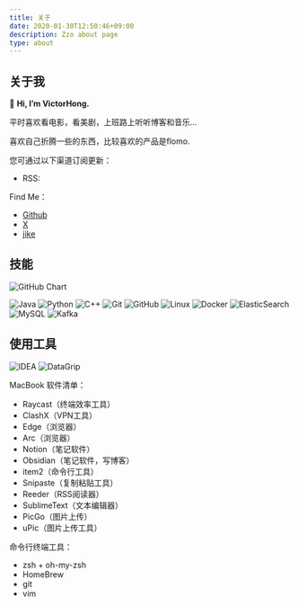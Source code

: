 ```yaml
---
title: 关于
date: 2020-01-30T12:50:46+09:00
description: Zzo about page
type: about
---
```



<style>
    .single__contents img {
        display: inline;
    }
</style>


## 关于我
👋 **Hi, I’m VictorHong.**

平时喜欢看电影，看美剧，上班路上听听博客和音乐...

喜欢自己折腾一些的东西，比较喜欢的产品是flomo.

您可通过以下渠道订阅更新：
- RSS: 

Find Me：
- [Github](https://github.com/redisread)
- [X](https://twitter.com/Victor_jiahong)
- [jike](https://web.okjike.com/u/e991c442-72ff-4522-8559-d5dff7c541cf)



## 技能

<img alt="GitHub Chart" src="https://ghchart.rshah.org/redisread" >

</br>

![Java][shield_java] ![Python][shield_python] ![C++][shield_cpp] ![Git][shield_git] ![GitHub][shield_github] ![Linux][shield_linux] ![Docker][shield_docker] ![ElasticSearch][shield_es] ![MySQL][shield_mysql] ![Kafka][shield_kafka]



## 使用工具
![IDEA][IDEA] ![DataGrip][data_grip]

MacBook 软件清单：
- Raycast（终端效率工具）
- ClashX（VPN工具）
- Edge（浏览器）
- Arc（浏览器）
- Notion（笔记软件）
- Obsidian（笔记软件，写博客）
- item2（命令行工具）
- Snipaste（复制粘贴工具）
- Reeder（RSS阅读器）
- SublimeText（文本编辑器）
- PicGo（图片上传）
- uPic（图片上传工具）


命令行终端工具：
- zsh + oh-my-zsh
- HomeBrew
- git
- vim

<!-- Links -->
[blog]: https://redisread.github.io
[e-mail]: mailto:1427298692@qq.com
[github]: https://github.com/redisread

<!-- Shield Links -->
[shield_angular]: https://img.shields.io/badge/-Angular-DD0031?style=flat&logo=angular&logoColor=ffffff
[shield_c]: https://img.shields.io/badge/-C-A8B9CC?style=flat&logo=c&logoColor=ffffff
[shield_c-sharp]: https://img.shields.io/badge/-C%23-239120?style=flat&logo=c-sharp&logoColor=ffffff
[shield_cpp]: https://img.shields.io/badge/-C++-00599C?style=flat&logo=c%2B%2B&logoColor=ffffff
[shield_css3]: https://img.shields.io/badge/-CSS3-1572B6?style=flat&logo=css3&logoColor=ffffff
[shield_dart]: https://img.shields.io/badge/-Dart-0175C2?style=flat&logo=dart&logoColor=ffffff
[shield_docker]: https://img.shields.io/badge/-Docker-2496ED?style=flat&logo=docker&logoColor=ffffff
[shield_electron]: https://img.shields.io/badge/-Electron-47848F?style=flat&logo=electron&logoColor=ffffff
[shield_elixir]: https://img.shields.io/badge/-Elixir-4B275F?style=flat&logo=elixir&logoColor=ffffff
[shield_erlang]: https://img.shields.io/badge/-Erlang-A90533?style=flat&logo=erlang&logoColor=ffffff
[shield_flutter]: https://img.shields.io/badge/-Flutter-02569B?style=flat&logo=flutter&logoColor=ffffff
[shield_freebsd]: https://img.shields.io/badge/-FreeBSD-AB2B28?style=flat&logo=freebsd&logoColor=ffffff
[shield_gatsby]: https://img.shields.io/badge/-Gatsby-663399?style=flat&logo=gatsby&logoColor=ffffff
[shield_git]: http://img.shields.io/badge/-Git-F05032?style=flat&logo=git&logoColor=ffffff
[shield_github]: http://img.shields.io/badge/-GitHub-181717?style=flat&logo=github&logoColor=ffffff
[shield_go]: https://img.shields.io/badge/-Go-00ADD8?style=flat&logo=go&logoColor=ffffff
[shield_graphql]: https://img.shields.io/badge/-GraphQl-E10098?style=flat&logo=graphql&logoColor=ffffff
[shield_haskell]: https://img.shields.io/badge/-Haskell-5D4F85?style=flat&logo=haskell&logoColor=ffffff
[shield_html5]: https://img.shields.io/badge/-HTML5-E34F26?style=flat&logo=html5&logoColor=ffffff
[shield_hugo]: https://img.shields.io/badge/-Hugo-FF4088?style=flat&logo=hugo&logoColor=ffffff
[shield_java]: https://img.shields.io/badge/-Java-007396?style=flat&logo=java&logoColor=ffffff
[shield_javascript]: https://img.shields.io/badge/-JavaScript-F7DF1E?style=flat&logo=javascript&logoColor=000000
[shield_kotlin]: https://img.shields.io/badge/-Kotlin-0095D5?style=flat&logo=kotlin&logoColor=ffffff
[shield_kubernetes]: https://img.shields.io/badge/-Kubernetes-326CE5?style=flat&logo=kubernetes&logoColor=ffffff
[shield_linux]: https://img.shields.io/badge/-Linux-FCC624?style=flat&logo=linux&logoColor=000000
[shield_lua]: https://img.shields.io/badge/-Lua-2C2D72?style=flat&logo=lua&logoColor=ffffff
[shield_mongodb]: https://img.shields.io/badge/-MongoDB-47A248?style=flat&logo=mongodb&logoColor=ffffff
[shield_mysql]: https://img.shields.io/badge/-MySQL-4479A1?style=flat&logo=mysql&logoColor=ffffff
[shield_node-js]: https://img.shields.io/badge/-Node.js-339933?style=flat&logo=Node.js&logoColor=ffffff
[shield_openstack]: https://img.shields.io/badge/-OpenStack-ED1944?style=flat&logo=openstack&logoColor=ffffff
[shield_open-shift]: https://img.shields.io/badge/-Open%20Shift-EE0000?style=flat&logo=red-hat-open-shift&logoColor=ffffff
[shield_perl]: https://img.shields.io/badge/-Perl-39457E?style=flat&logo=perl&logoColor=ffffff
[shield_postgresql]: https://img.shields.io/badge/-PostgreSQL-336791?style=flat&logo=postgresql&logoColor=ffffff
[shield_python]: https://img.shields.io/badge/-Python-3776AB?style=flat&logo=python&logoColor=ffffff
[shield_qt]: https://img.shields.io/badge/-Qt-41CD52?style=flat&logo=qt&logoColor=ffffff
[shield_react]: https://img.shields.io/badge/-React-61DAFB?style=flat&logo=react&logoColor=000000
[shield_redis]: https://img.shields.io/badge/-Redis-DC382D?style=flat&logo=redis&logoColor=ffffff
[shield_ruby]: https://img.shields.io/badge/-Ruby-CC342D?style=flat&logo=ruby&logoColor=ffffff
[shield_rust]: https://img.shields.io/badge/-Rust-000000?style=flat&logo=rust&logoColor=ffffff
[shield_sass]: https://img.shields.io/badge/-Sass-CC6699?style=flat&logo=sass&logoColor=ffffff
[shield_scala]: https://img.shields.io/badge/-Scala-DC322F?style=flat&logo=scala&logoColor=ffffff
[shield_swift]: https://img.shields.io/badge/-Swift-FA7343?style=flat&logo=swift&logoColor=ffffff
[shield_typescript]: https://img.shields.io/badge/-TypeScript-3178C6?style=flat&logo=typescript&logoColor=ffffff
[shield_vs-code]: http://img.shields.io/badge/-VS%20Code-007ACC?style=flat&logo=visual%20studio%20code&logoColor=ffffff
[shield_vue-js]: https://img.shields.io/badge/-Vue.js-4FC08D?style=flat&logo=vue-js&logoColor=ffffff
[shield_es]: https://img.shields.io/badge/-Elasticsearch-green?style=flat&logo=Elasticsearch
[shield_mysql]: https://img.shields.io/badge/-MySQL-blue
[shield_kafka]: https://img.shields.io/badge/-Kafka-red?style=flat&logo=apachekafka


<!-- 工具 -->
[IDEA]: https://img.shields.io/badge/-IDEA-pink
[data_grip]: https://img.shields.io/badge/-DataGrip-blueviolet



